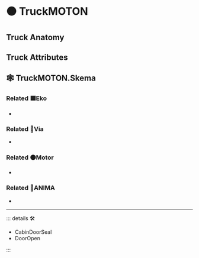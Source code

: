 # 🟠 <motor>TruckMOTON</motor>

## Truck Anatomy

## Truck Attributes

## 🕸 TruckMOTON.Skema

### Related 🟩<ekos>Eko</ekos>

-

### Related 🔻<via>Via</via>

-

### Related 🟠<motor>Motor</motor>

-

### Related 💜<anima>ANIMA</anima>

-

---

<!-- =================================================== -->
<!-- =================================================== -->
<!-- =================================================== -->
<!-- =================================================== -->
<!-- =================================================== -->
::: details 🛠

- CabinDoorSeal
- DoorOpen

:::
